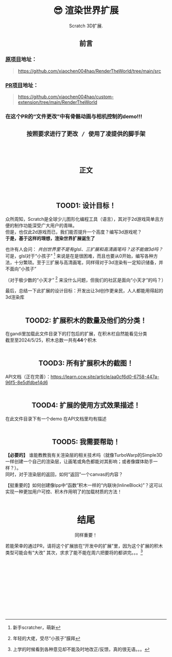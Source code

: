 <div align="center">
  
# 😎 渲染世界扩展

Scratch 3D扩展.

</div>

<div align="center">

## 前言

</div>

### [原项目](https://github.com/xiaochen004hao/RenderTheWorld/tree/main/src)地址：
> https://github.com/xiaochen004hao/RenderTheWorld/tree/main/src
### [PR项目](https://github.com/xiaochen004hao/custom-extension/tree/main/RenderTheWorld)地址：
> https://github.com/xiaochen004hao/custom-extension/tree/main/RenderTheWorld

### 在这个PR的“文件更改”中有骨骼动画与相机控制的demo!!!

</div>
<div align="center"><h2>

```
按照要求进行了更改 / 使用了凌提供的脚手架
```

</h2></div>

​  
​  

<div align="center">
  
## 正文

</div>

​  
​  

<div align="center">

## TOOD1: 设计目标！

</div>

众所周知，Scratch是全球少儿图形化编程工具（语言），其对于2d游戏简单且方便的制作功能深受广大用户的青睐。  
但是，也仅此2d游戏而已，我们能否提升一个高度？编写3d游戏呢？  
**于是，基于这样的理想，渲染世界扩展诞生了**  

也许有人会问： *共创世界里不是有glsl、三扩展和高清画笔吗？这不能做3d吗？*  
可是，glsl对于“小孩子” [^xh] 来说是在是很困难，而且也要从0开始，编写各种方法，十分繁琐。至于三扩展与高清画笔，同样得对于3d渲染有一定知识储备，并不面向“小孩子”
[^xh]: 新手scratcher，萌新  

（对于极少数的“小天才” [^xtc] 来没什么问题，但我们的社区是面向“小天才”的吗？）
[^xtc]: 年轻的大佬，受尽“小孩子”膜拜

最后，总结一下此扩展的设计目标：开发出让3d创作更亲民，人人都能用得起的3d渲染库  
​

<div align="center">

## TOOD2: 扩展积木的数量及他们的分类！

</div>

在gandi里加载此文件目录下的打包后的扩展，在积木栏自然能看见分类  
截至至2024/5/25，积木总数一共有**44**个积木    
​

<div align="center">

## TOOD3: 所有扩展积木的截图！

</div>

API文档（正在完善）：https://learn.ccw.site/article/aa0cf6d0-6758-447a-96f5-8e5dfdbe14d6  
​

<div align="center">

## TOOD4: 扩展的使用方式效果描述！

</div>

在此文件目录下有一个demo
在API文档里均有描述  
​

<div align="center">

## TOOD5: 我需要帮助！

</div>

**【必要的】** 谁能教教我有关渲染层的相关技术吗（就像TurboWarp的Simple3D一样创建一个自己的渲染层，让画笔或角色都能对其影响；或者像媒体助手一样？）。  
同时，对于渲染层的返回，如何“返回”一个canvas的内容？  
  
【挺重要的】如何创建像lpp中“函数”积木一样的“内联块(InlineBlock)”？这可以实现一种更加用户可控、积木作用明了的加载材质的方法！  
​  

<div align="center">
  
# 结尾
同样重要！

</div>

若能荣幸的通过PR，请将这个扩展放在“开发中的扩展”里，因为这个扩展的积木类型可能会有“大改”
其次，求求了能不能在周六把要将的都讲完。。。[^ah]

​  
​  
​  
​  
​  
​  
​  
​  
​  
​  






[^ah]: 上学的时候看到各种意见却不能及时地改正/反馈，真的很无语。。。
